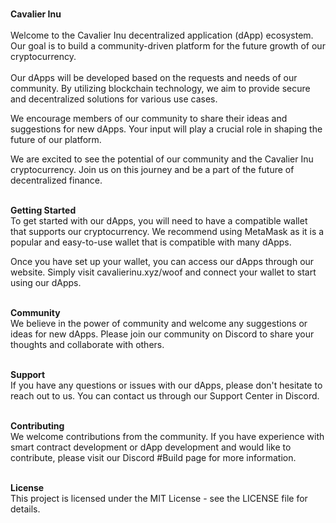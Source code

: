 <br>**Cavalier Inu** </br>
<br>Welcome to the Cavalier Inu decentralized application (dApp) ecosystem. Our goal is to build a community-driven platform for the future growth of our cryptocurrency.
</br><br>
Our dApps will be developed based on the requests and needs of our community. By utilizing blockchain technology, we aim to provide secure and decentralized solutions for various use cases.</br>

We encourage members of our community to share their ideas and suggestions for new dApps. Your input will play a crucial role in shaping the future of our platform.

We are excited to see the potential of our community and the Cavalier Inu cryptocurrency. Join us on this journey and be a part of the future of decentralized finance.

<br>**Getting Started**</br>
To get started with our dApps, you will need to have a compatible wallet that supports our cryptocurrency. We recommend using MetaMask as it is a popular and easy-to-use wallet that is compatible with many dApps.

Once you have set up your wallet, you can access our dApps through our website. Simply visit cavalierinu.xyz/woof and connect your wallet to start using our dApps.

<br>**Community**</br>
We believe in the power of community and welcome any suggestions or ideas for new dApps. Please join our community on Discord to share your thoughts and collaborate with others.

<br>**Support**</br>
If you have any questions or issues with our dApps, please don't hesitate to reach out to us. You can contact us through our Support Center in Discord.

<br>**Contributing**</br>
We welcome contributions from the community. If you have experience with smart contract development or dApp development and would like to contribute, please visit our Discord #Build page for more information.

<br>**License**<br>
This project is licensed under the MIT License - see the LICENSE file for details.
